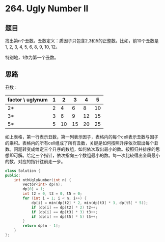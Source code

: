 # 264. Ugly Number II
## 题目

找出第n个丑数。丑数定义：质因子只包含2,3和5的正整数。比如，前10个丑数是1, 2, 3, 4, 5, 6, 8, 9, 10, 12。

特别地，1作为第一个丑数。

## 思路

丑数：

 | factor \ uglynum | 1 | 2 | 3 | 4 | 5 |
 | -------------- | --- | --- | --- | --- | --- |
 | 2* | 2 | 4 | 6 | 8 | 10 | 
 | 3* | 3 | 6 | 9 | 12 | 15 |
 | 5* | 5 | 10 | 15 | 20 | 25 | 
 
如上表格，第一行表示丑数，第一列表示因子，表格内的每个cell表示丑数与因子的乘积。表格内的所有cell组成了所有丑数，关键是如何按照升序依次取出每个丑数。问题转变成给定三个升序的数组，如何依次取出最小的数。按照归并排序的思想即可解。给定三个指针，依次指向三个数组最小的数。每一次比较得出全局最小的数，对应的指针往前走一步。

```C++
class Solution {
public:
    int nthUglyNumber(int n) {
        vector<int> dp(n);
        dp[0] = 1;
        int t2 = 0, t3 = 0, t5 = 0;
        for (int i = 1; i < n; i++) {
            dp[i] = min(dp[t2] * 2, min(dp[t3] * 3, dp[t5] * 5));
            if (dp[i] == dp[t2] * 2) t2++;
            if (dp[i] == dp[t3] * 3) t3++;
            if (dp[i] == dp[t5] * 5) t5++;
        }
        return dp[n - 1];
    }
};
```
